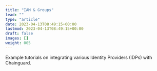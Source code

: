 ```yaml
---
title: "IAM & Groups"
lead: ""
type: "article"
date: 2023-04-13T08:49:15+00:00
lastmod: 2023-04-13T08:49:15+00:00
draft: false
images: []
weight: 005
---
```


Example tutorials on integrating various Identity Providers (IDPs) with Chainguard.